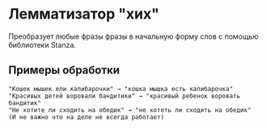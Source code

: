 # Лемматизатор "хих"

Преобразует любые фразы фразы в начальную форму слов с помощью библиотеки Stanza. 

## Примеры обработки
```text
"Кошек мышек ели капибарочки" → "кошка мышка есть капибарочка"
"Красивых детей воровали бандитики" → "красивый ребенок воровать бандитик"
"Не хотите ли сходить на обедик" → "не хотеть ли сходить на обедик"
(И не важно что на деле не всегда работает)
